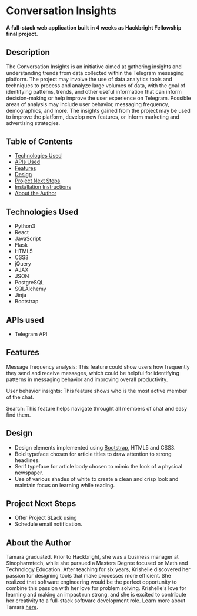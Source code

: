 # Conversation Insights

#### A full-stack web application built in 4 weeks as Hackbright Fellowship final project.

## Description

The Conversation Insights is an initiative aimed at gathering insights and understanding trends from data collected
within the Telegram messaging platform. The project may involve the use of data analytics tools and techniques to
process and analyze large volumes of data, with the goal of identifying patterns, trends, and other useful information
that can inform decision-making or help improve the user experience on Telegram. Possible areas of analysis may include
user behavior, messaging frequency, demographics, and more. The insights gained from the project may be used to improve
the platform, develop new features, or inform marketing and advertising strategies.

## Table of Contents

* [Technologies Used](#technologiesused)
* [APIs Used](#apisused)
* [Features](#features)
* [Design](#design)
* [Project Next Steps](#nextsteps)
* [Installation Instructions](#installation)
* [About the Author](#author)

## <a name="technologiesused"></a>Technologies Used

* Python3
* React
* JavaScript
* Flask
* HTML5
* CSS3
* jQuery
* AJAX
* JSON
* PostgreSQL
* SQLAlchemy
* Jinja
* Bootstrap

## <a name="apisused"></a>APIs used

* Telegram API

## Features

Message frequency analysis: This feature could show users how frequently they send and receive messages, which could be
helpful for identifying patterns in messaging behavior and improving overall productivity.

User behavior insights: This feature shows who is the most active member of the chat.

Search: This feature helps navigate throught all members of chat and easy find them.


## <a name="design"></a>Design

* Design elements implemented using [Bootstrap](http://getbootstrap.com/), HTML5 and CSS3.
* Bold typeface chosen for article titles to draw attention to strong headlines.
* Serif typeface for article body chosen to mimic the look of a physical newspaper.
* Use of various shades of white to create a clean and crisp look and maintain focus on learning while reading.

## <a name="nextsteps"></a>Project Next Steps

* Offer Project SLack using
* Schedule email notification.

## <a name="author"></a>About the Author

Tamara graduated.
Prior to Hackbright, she was a business manager at Sinopharmtech, while she pursued a
Masters Degree focused on Math and Technology Education.
After teaching for six years, Krishelle discovered her passion for designing tools that make processes more efficient.
She realized that software engineering would be the perfect opportunity to combine this passion with her love for
problem solving. Krishelle's love for learning and making an impact run strong, and she is excited to contribute her
creativity to a full-stack software development role. Learn more about
Tamara [here](https://www.linkedin.com/in/tamara-vashchuk/). 
